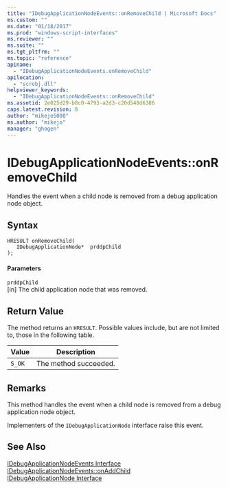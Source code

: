 ```yaml
---
title: "IDebugApplicationNodeEvents::onRemoveChild | Microsoft Docs"
ms.custom: ""
ms.date: "01/18/2017"
ms.prod: "windows-script-interfaces"
ms.reviewer: ""
ms.suite: ""
ms.tgt_pltfrm: ""
ms.topic: "reference"
apiname: 
  - "IDebugApplicationNodeEvents.onRemoveChild"
apilocation: 
  - "scrobj.dll"
helpviewer_keywords: 
  - "IDebugApplicationNodeEvents::onRemoveChild"
ms.assetid: 2e025d29-b8c0-4793-a2d3-c20d548d6386
caps.latest.revision: 8
author: "mikejo5000"
ms.author: "mikejo"
manager: "ghogen"
---
```

# IDebugApplicationNodeEvents::onRemoveChild
Handles the event when a child node is removed from a debug application node object.  
  
## Syntax  
  
```  
HRESULT onRemoveChild(  
   IDebugApplicationNode*  prddpChild  
);  
```  
  
#### Parameters  
 `prddpChild`  
 [in] The child application node that was removed.  
  
## Return Value  
 The method returns an `HRESULT`. Possible values include, but are not limited to, those in the following table.  
  
|Value|Description|  
|-----------|-----------------|  
|`S_OK`|The method succeeded.|  
  
## Remarks  
 This method handles the event when a child node is removed from a debug application node object.  
  
 Implementers of the `IDebugApplicationNode` interface raise this event.  
  
## See Also  
 [IDebugApplicationNodeEvents Interface](../../winscript/reference/idebugapplicationnodeevents-interface.md)   
 [IDebugApplicationNodeEvents::onAddChild](../../winscript/reference/idebugapplicationnodeevents-onaddchild.md)   
 [IDebugApplicationNode Interface](../../winscript/reference/idebugapplicationnode-interface.md)